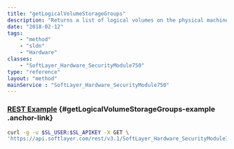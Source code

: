 ```yaml
---
title: "getLogicalVolumeStorageGroups"
description: "Returns a list of logical volumes on the physical machine."
date: "2018-02-12"
tags:
    - "method"
    - "sldn"
    - "Hardware"
classes:
    - "SoftLayer_Hardware_SecurityModule750"
type: "reference"
layout: "method"
mainService : "SoftLayer_Hardware_SecurityModule750"
---
```


### [REST Example](#getLogicalVolumeStorageGroups-example) <a href="/article/rest/"><i class="fas fa-question"></i></a> {#getLogicalVolumeStorageGroups-example .anchor-link} 
```bash
curl -g -u $SL_USER:$SL_APIKEY -X GET \
'https://api.softlayer.com/rest/v3.1/SoftLayer_Hardware_SecurityModule750/{SoftLayer_Hardware_SecurityModule750ID}/getLogicalVolumeStorageGroups'
```
